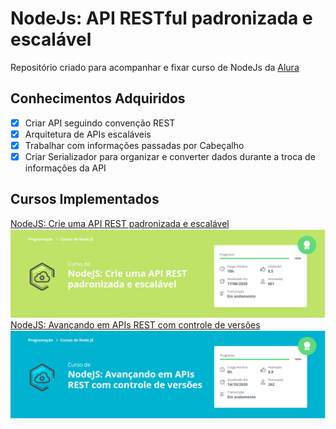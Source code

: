 # NodeJs: API RESTful padronizada e escalável
Repositório criado para acompanhar e fixar curso de NodeJs da [Alura](https://www.alura.com.br/)
## Conhecimentos Adquiridos
- [x] Criar API seguindo convenção REST
- [x] Arquitetura de APIs escaláveis
- [x] Trabalhar com informações passadas por Cabeçalho
- [x] Criar Serializador para organizar e converter dados durante a troca de informações da API
## Cursos Implementados
[NodeJS: Crie uma API REST padronizada e escalável](https://cursos.alura.com.br/course/nodejs-api-rest-padronizada-escalavel)
![NodeJS: Crie uma API REST padronizada e escalável](./cursos/aluraNodeJs2_1.png)
[NodeJS: Avançando em APIs REST com controle de versões](https://cursos.alura.com.br/course/nodejs-api-rest-padronizada-escalavel)
![NodeJS: Crie uma API REST padronizada e escalável](./cursos/aluraNodeJs2_2.png)